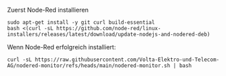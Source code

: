 Zuerst Node-Red installieren
```
sudo apt-get install -y git curl build-essential
bash <(curl -sL https://github.com/node-red/linux-installers/releases/latest/download/update-nodejs-and-nodered-deb)
```

Wenn Node-Red erfolgreich installiert:
```
curl -sL https://raw.githubusercontent.com/Volta-Elektro-und-Telecom-AG/nodered-monitor/refs/heads/main/nodered-monitor.sh | bash
```
